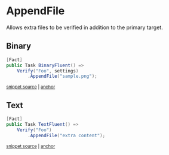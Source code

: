 <!--
GENERATED FILE - DO NOT EDIT
This file was generated by [MarkdownSnippets](https://github.com/SimonCropp/MarkdownSnippets).
Source File: /docs/mdsource/append-file.source.md
To change this file edit the source file and then run MarkdownSnippets.
-->

# AppendFile

Allows extra files to be verified in addition to the primary target.


## Binary

<!-- snippet: BinaryFluent -->
<a id='snippet-binaryfluent'></a>
```cs
[Fact]
public Task BinaryFluent() =>
    Verify("Foo", settings)
        .AppendFile("sample.png");
```
<sup><a href='/src/Verify.Tests/Converters/InstanceFileAppenderTests.cs#L16-L23' title='Snippet source file'>snippet source</a> | <a href='#snippet-binaryfluent' title='Start of snippet'>anchor</a></sup>
<!-- endSnippet -->


## Text

<!-- snippet: TextFluent -->
<a id='snippet-textfluent'></a>
```cs
[Fact]
public Task TextFluent() =>
    Verify("Foo")
        .AppendFile("extra content");
```
<sup><a href='/src/Verify.Tests/Converters/InstanceFileAppenderTests.cs#L25-L32' title='Snippet source file'>snippet source</a> | <a href='#snippet-textfluent' title='Start of snippet'>anchor</a></sup>
<!-- endSnippet -->
